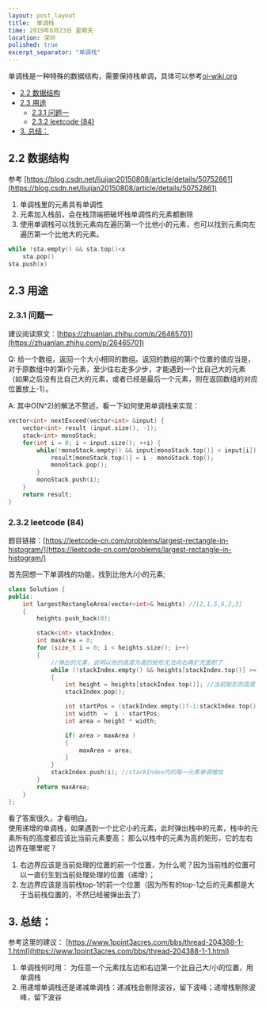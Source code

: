 ```yaml
---
layout: post_layout
title:  单调栈
time: 2019年6月23日 星期天
location: 深圳
pulished: true
excerpt_separator: "单调栈"
---
```



单调栈是一种特殊的数据结构，需要保持栈单调，具体可以参考[oi-wiki.org](https://oi-wiki.org/ds/monotonous-stack/)


<!-- TOC -->

- [2.2 数据结构](#22-数据结构)
- [2.3 用途](#23-用途)
    - [2.3.1 问题一](#231-问题一)
    - [2.3.2 leetcode (84)](#232-leetcode-84)
- [3. 总结：](#3-总结)

<!-- /TOC -->

## 2.2 数据结构
参考 [https://blog.csdn.net/liujian20150808/article/details/50752861](https://blog.csdn.net/liujian20150808/article/details/50752861)

1. 单调栈里的元素具有单调性  
2. 元素加入栈前，会在栈顶端把破坏栈单调性的元素都删除
3. 使用单调栈可以找到元素向左遍历第一个比他小的元素，也可以找到元素向左遍历第一个比他大的元素。


```c++
while !sta.empty() && sta.top()<x
    sta.pop()
sta.push(x)
```

## 2.3 用途

### 2.3.1 问题一
建议阅读原文：[https://zhuanlan.zhihu.com/p/26465701](https://zhuanlan.zhihu.com/p/26465701)

Q: 给一个数组，返回一个大小相同的数组。返回的数组的第i个位置的值应当是，对于原数组中的第i个元素，至少往右走多少步，才能遇到一个比自己大的元素（如果之后没有比自己大的元素，或者已经是最后一个元素，则在返回数组的对应位置放上-1）。

A: 其中O(N^2)的解法不赘述，看一下如何使用单调栈来实现：
```c++
vector<int> nextExceed(vector<int> &input) {
	vector<int> result (input.size(), -1);
	stack<int> monoStack;
	for(int i = 0; i < input.size(); ++i) {	
		while(!monoStack.empty() && input[monoStack.top()] < input[i]) {
			result[monoStack.top()] = i - monoStack.top();
			monoStack.pop();
		}
		monoStack.push(i);
	}
	return result;
}
```


### 2.3.2 leetcode (84)

题目链接：[https://leetcode-cn.com/problems/largest-rectangle-in-histogram/](https://leetcode-cn.com/problems/largest-rectangle-in-histogram/)

首先回想一下单调栈的功能，找到比他大/小的元素;

```c++
class Solution {
public:
    int largestRectangleArea(vector<int>& heights) //[2,1,5,6,2,3]
    {
        heights.push_back(0);

        stack<int> stackIndex;
        int maxArea = 0;
        for (size_t i = 0; i < heights.size(); i++)
        { 
            //弹出的元素，说明以他的高度为高的矩形无法向右再扩充面积了
            while (!stackIndex.empty() && heights[stackIndex.top()] >= heights[i]) 
            {
                int height = heights[stackIndex.top()]; //当前矩形的高度
                stackIndex.pop();

                int startPos = (stackIndex.empty()?-1:stackIndex.top() ) + 1; //startPos是第一个位置比heiigth高的位置
                int width  =  i - startPos;
                int area = height * width;

                if( area > maxArea )
                {
                    maxArea = area;
                }
            }
            stackIndex.push(i); //stackIndex内的每一元素单调增加 
        }
        return maxArea;
    }
};
```
看了答案很久，才看明白。  
使用递增的单调栈，如果遇到一个比它小的元素，此时弹出栈中的元素，栈中的元素所有的高度都应该比当前元素要高；
那么以栈中的元素为高的矩形，它的左右边界在哪里呢？  
 1. 右边界应该是当前处理的位置的前一个位置，为什么呢？因为当前栈的位置可以一直衍生到当前处理处理的位置（递增）；
 2. 左边界应该是当前栈top-1的前一个位置（因为所有的top-1之后的元素都是大于当前栈位置的，不然已经被弹出去了）


## 3. 总结：

参考这里的建议： [https://www.1point3acres.com/bbs/thread-204388-1-1.html](https://www.1point3acres.com/bbs/thread-204388-1-1.html)

1. 单调栈何时用： 为任意一个元素找左边和右边第一个比自己大/小的位置，用单调栈  
2. 用递增单调栈还是递减单调栈：递减栈会剔除波谷，留下波峰；递增栈剔除波峰，留下波谷
